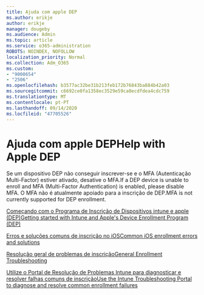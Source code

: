 ```yaml
---
title: Ajuda com apple DEP
ms.author: erikje
author: erikje
manager: dougeby
ms.audience: Admin
ms.topic: article
ms.service: o365-administration
ROBOTS: NOINDEX, NOFOLLOW
localization_priority: Normal
ms.collection: Adm_O365
ms.custom:
- "9000654"
- "2506"
ms.openlocfilehash: b3577ac32be31b213feb172b76843ba884b42a03
ms.sourcegitcommit: c6692ce0fa1358ec3529e59ca0ecdfdea4cdc759
ms.translationtype: MT
ms.contentlocale: pt-PT
ms.lasthandoff: 09/14/2020
ms.locfileid: "47705526"
---
```

# <a name="help-with-apple-dep"></a><span data-ttu-id="ea0e8-102">Ajuda com apple DEP</span><span class="sxs-lookup"><span data-stu-id="ea0e8-102">Help with Apple DEP</span></span>

<span data-ttu-id="ea0e8-103">Se um dispositivo DEP não conseguir inscrever-se e o MFA (Autenticação Multi-Factor) estiver ativado, desative o MFA.</span><span class="sxs-lookup"><span data-stu-id="ea0e8-103">If a DEP device is unable to enroll and MFA (Multi-Factor Authentication) is enabled, please disable MFA.</span></span> <span data-ttu-id="ea0e8-104">O MFA não é atualmente apoiado para a inscrição de DEP.</span><span class="sxs-lookup"><span data-stu-id="ea0e8-104">MFA is not currently supported for DEP enrollment.</span></span>

[<span data-ttu-id="ea0e8-105">Começando com o Programa de Inscrição de Dispositivos intune e apple (DEP)</span><span class="sxs-lookup"><span data-stu-id="ea0e8-105">Getting started with Intune and Apple's Device Enrollment Program (DEP)</span></span>](https://docs.microsoft.com/intune/enrollment/device-enrollment-program-enroll-ios)

[<span data-ttu-id="ea0e8-106">Erros e soluções comuns de inscrição no iOS</span><span class="sxs-lookup"><span data-stu-id="ea0e8-106">Common iOS enrollment errors and solutions</span></span>](https://docs.microsoft.com/intune/enrollment/troubleshoot-ios-enrollment-errors)

[<span data-ttu-id="ea0e8-107">Resolução geral de problemas de inscrição</span><span class="sxs-lookup"><span data-stu-id="ea0e8-107">General Enrollment Troubleshooting</span></span>](https://docs.microsoft.com/intune/enrollment/troubleshoot-device-enrollment-in-intune)

[<span data-ttu-id="ea0e8-108">Utilize o Portal de Resolução de Problemas Intune para diagnosticar e resolver falhas comuns de inscrição</span><span class="sxs-lookup"><span data-stu-id="ea0e8-108">Use the Intune Troubleshooting Portal to diagnose and resolve common enrollment failures</span></span>](https://docs.microsoft.com/intune/fundamentals/help-desk-operators)


